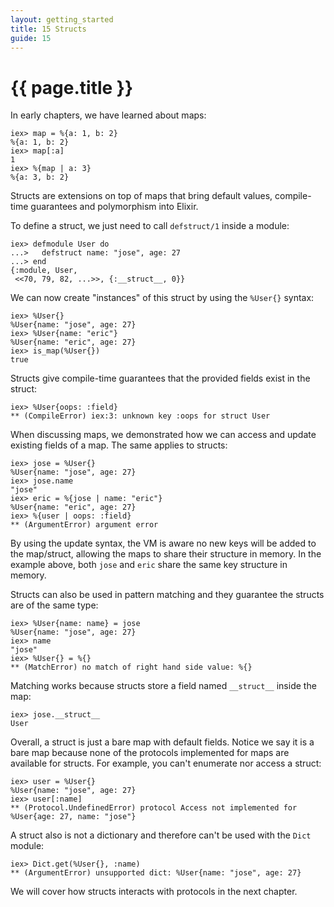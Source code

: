 ```yaml
---
layout: getting_started
title: 15 Structs
guide: 15
---
```


# {{ page.title }}

  <div class="toc"></div>

In early chapters, we have learned about maps:

```iex
iex> map = %{a: 1, b: 2}
%{a: 1, b: 2}
iex> map[:a]
1
iex> %{map | a: 3}
%{a: 3, b: 2}
```

Structs are extensions on top of maps that bring default values, compile-time guarantees and polymorphism into Elixir.

To define a struct, we just need to call `defstruct/1` inside a module:

```iex
iex> defmodule User do
...>   defstruct name: "jose", age: 27
...> end
{:module, User,
 <<70, 79, 82, ...>>, {:__struct__, 0}}
```

We can now create "instances" of this struct by using the `%User{}` syntax:

```iex
iex> %User{}
%User{name: "jose", age: 27}
iex> %User{name: "eric"}
%User{name: "eric", age: 27}
iex> is_map(%User{})
true
```

Structs give compile-time guarantees that the provided fields exist in the struct:

```iex
iex> %User{oops: :field}
** (CompileError) iex:3: unknown key :oops for struct User
```

When discussing maps, we demonstrated how we can access and update existing fields of a map. The same applies to structs:

```iex
iex> jose = %User{}
%User{name: "jose", age: 27}
iex> jose.name
"jose"
iex> eric = %{jose | name: "eric"}
%User{name: "eric", age: 27}
iex> %{user | oops: :field}
** (ArgumentError) argument error
```

By using the update syntax, the VM is aware no new keys will be added to the map/struct, allowing the maps to share their structure in memory. In the example above, both `jose` and `eric` share the same key structure in memory.

Structs can also be used in pattern matching and they guarantee the structs are of the same type:

```iex
iex> %User{name: name} = jose
%User{name: "jose", age: 27}
iex> name
"jose"
iex> %User{} = %{}
** (MatchError) no match of right hand side value: %{}
```

Matching works because structs store a field named `__struct__` inside the map:

```iex
iex> jose.__struct__
User
```

Overall, a struct is just a bare map with default fields. Notice we say it is a bare map because none of the protocols implemented for maps are available for structs. For example, you can't enumerate nor access a struct:

```iex
iex> user = %User{}
%User{name: "jose", age: 27}
iex> user[:name]
** (Protocol.UndefinedError) protocol Access not implemented for %User{age: 27, name: "jose"}
```

A struct also is not a dictionary and therefore can't be used with the `Dict` module:

```iex
iex> Dict.get(%User{}, :name)
** (ArgumentError) unsupported dict: %User{name: "jose", age: 27}
```

We will cover how structs interacts with protocols in the next chapter.
